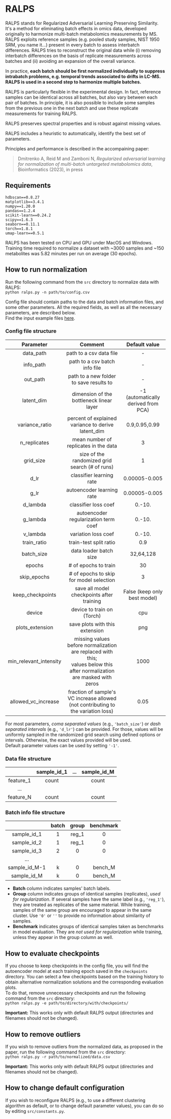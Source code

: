 # RALPS
RALPS stands for Regularized Adversarial Learning Preserving Similarity. It's a method for eliminating batch effects in omics data, developed originally to harmonize multi-batch metabolomics measurements by MS. RALPS exploits reference samples (e.g. pooled study samples, NIST 1950 SRM, you name it...) present in every batch to assess interbatch differences. RALPS tries to reconstruct the original data while (i) removing interbatch differences on the basis of replicate measurements across batches and (ii) avoiding an expansion of the overall variance. 

In practice, **each batch should be first normalized individually to suppress intrabatch problems, e.g. temporal trends associated to drifts in LC-MS. RALPS is used in a second step to harmonize multiple batches.**

RALPS is particularly flexible in the experimental design. In fact, reference samples can be identical across all batches, but also vary between each pair of batches. In principle, it is also possible to include some samples from the previous one in the next batch and use these replicate measurements for training RALPS. 

RALPS preserves spectral properties and is robust against missing values.

RALPS includes a heuristic to automatically, identify the best set of parameters.

Principles and performance is described in the accompaining paper:
> Dmitrenko A, Reid M and Zamboni N, *Regularized adversarial learning for normalization of multi-batch untargeted metabolomics data*, Bioinformatics (2023), in press

## Requirements
```
hdbscan==0.8.27  
matplotlib==3.4.1  
numpy==1.20.0  
pandas==1.2.4  
scikit-learn==0.24.2  
scipy==1.6.3  
seaborn==0.11.1  
torch==1.8.1    
umap-learn==0.5.1
```
RALPS has been tested on CPU and GPU under MacOS and Windows.  
Training time required to normalize a dataset with ~3000 samples and ~150 metabolites was 5.82 minutes per run on average (30 epochs).

## How to run normalization

Run the following command from the `src` directory to normalize data with RALPS:  
`python ralps.py -n path/to/config.csv`

Config file should contain paths to the data and batch information files, and some other parameters.
All the required fields, as well as all the necessary parameters, are described below.  
Find the input example files [here](https://github.com/dmitrav/normalization/tree/master/examples).

### Config file structure

|       Parameter        |                                                           Comment                                                           |            Default value            |
|:----------------------:|:---------------------------------------------------------------------------------------------------------------------------:|:-----------------------------------:|
|       data_path        |                                                   path to a csv data file                                                   |                  -                  |
|       info_path        |                                                path to a csv batch info file                                                |                  -                  |
|        out_path        |                                           path to a new folder to save results to                                           |                  -                  |
|       latent_dim       |                                          dimension of the bottleneck linear layer                                           | -1 (automatically derived from PCA) |
|     variance_ratio     |                                     percent of explained variance to derive latent_dim                                      |        0.9,0.95,0.99        |
|      n_replicates      |                                            mean number of replicates in the data                                            |                  3                  |
|       grid_size        |                                       size of the randomized grid search (# of runs)                                        |                  1                  |
|          d_lr          |                                                  classifier learning rate                                                   |            0.00005-0.005            |
|          g_lr          |                                                  autoencoder learning rate                                                  |            0.00005-0.005            |
|        d_lambda        |                                                    classifier loss coef                                                     |               0.-10.                |
|        g_lambda        |                                            autoencoder regularization term coef                                             |               0.-10.                |
|        v_lambda        |                                                     variation loss coef                                                     |               0.-10.                |
|      train_ratio       |                                                   train-test split ratio                                                    |                 0.9                 |
|       batch_size       |                                                   data loader batch size                                                    |              32,64,128              |
|         epochs         |                                                    # of epochs to train                                                     |                 30                  |
|      skip_epochs       |                                           # of epochs to skip for model selection                                           |                  3                  |
|    keep_checkpoints    |                                          save all model checkpoints after training                                          |    False (keep only best model)     |
|         device         |                                                 device to train on (Torch)                                                  |                 cpu                 |
|    plots_extension     |                                               save plots with this extension                                                |                 png                 |
| min_relevant_intensity | missing values before normalization are replaced with this;<br/>values below this after normalization are masked with zeros |                1000                 |
|  allowed_vc_increase   |                      fraction of sample's VC increase allowed (not contributing to the variation loss)                       |                0.05                 |

For most parameters, _coma separated values_ (e.g., `'batch_size'`) or _dash separated intervals_ (e.g., `'d_lr'`) can be provided.
For those, values will be uniformly sampled in the randomized grid search using defined options or intervals.
Otherwise, the exact values provided will be used.  
Default parameter values can be used by setting `'-1'`.

### Data file structure

|              |  sample_id_1  |  ...  | sample_id_M |
| :----------: | :--------:    | :--:  |  :--:       |
| feature_1    | count         |       |  count      |
| ...          |               |       |             |
| feature_N    | count         |       |  count      |


### Batch info file structure

|              |  batch     |  group  | benchmark |
| :----------: | :--------: |   :--:  |  :--:     |
| sample_id_1  | 1          |  reg_1  |  0        |
| sample_id_2  | 1          |  reg_1  |  0        |
| sample_id_3  | 2          |   0     |  0        |
| ...          |            |         |           |
| sample_id_M-1| k          |   0     |  bench_M  |
| sample_id_M  | k          |   0     |  bench_M  |

* __Batch__ column indicates samples' batch labels.  
* __Group__ column indicates groups of identical samples (replicates), _used for regularization_. 
If several samples have the same label (e.g., `'reg_1'`), they are treated as replicates of the same material.
While training, samples of the same group are encouraged to appear in the same cluster. Use `'0'` or `''` to provide no information about similarity of samples.
* __Benchmark__ indicates groups of identical samples taken as benchmarks in model evaluation. They are _not used for regularization_ while training, unless they appear in the group column as well.


## How to evaluate checkpoints

If you choose to keep checkpoints in the config file, you will find the autoencoder model at each training epoch saved in the `checkpoints` directory.
You can select a few checkpoints based on the training history to obtain alternative normalization solutions and the corresponding evaluation plots.  
To do that, remove unnecessary checkpoints and run the following command from the `src` directory:  
`python ralps.py -e path/to/directory/with/checkpoints/`

__Important:__ This works only with default RALPS output (directories and filenames should not be changed).  

## How to remove outliers 

If you wish to remove outliers from the normalized data, as proposed in the paper, run the following command from the `src` directory:  
`python ralps.py -r path/to/normalized/data.csv`

__Important:__ This works only with default RALPS output (directories and filenames should not be changed).

## How to change default configuration

If you wish to reconfigure RALPS (e.g., to use a different clustering algorithm as default, or to change default parameter values), you can do so by editing `src/constants.py`.
